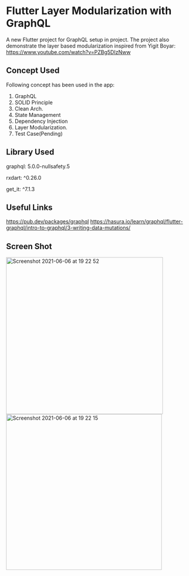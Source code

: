# Flutter Layer Modularization with GraphQL

A new Flutter project for GraphQL setup in project. The project also demonstrate the layer based modularization inspired from Yigit Boyar: https://www.youtube.com/watch?v=PZBg5DIzNww

## Concept Used

Following concept has been used in the app:
1. GraphQL
2. SOLID Principle
3. Clean Arch.
4. State Management
5. Dependency Injection
6. Layer Modularization.
7. Test Case(Pending)

## Library Used
graphql: 5.0.0-nullsafety.5


rxdart: ^0.26.0

get_it: ^7.1.3

## Useful Links
https://pub.dev/packages/graphql
https://hasura.io/learn/graphql/flutter-graphql/intro-to-graphql/3-writing-data-mutations/

## Screen Shot
<img width="427" alt="Screenshot 2021-06-06 at 19 22 52" src="https://user-images.githubusercontent.com/16761273/120933930-9e033280-c6fc-11eb-9b07-34cadd9011e6.png">


<img width="424" alt="Screenshot 2021-06-06 at 19 22 15" src="https://user-images.githubusercontent.com/16761273/120933920-904dad00-c6fc-11eb-845c-a3ada959042f.png">
